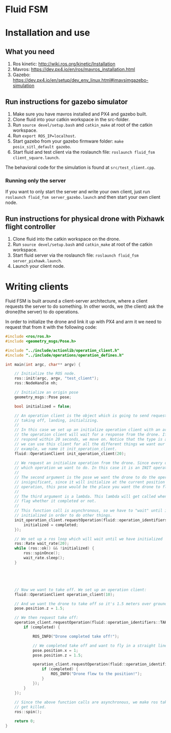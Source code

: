 # Fluid FSM


# Installation and use

## What you need

1. Ros kinetic: http://wiki.ros.org/kinetic/Installation 
2. Mavros: https://dev.px4.io/en/ros/mavros_installation.html
3. Gazebo: https://dev.px4.io/en/setup/dev_env_linux.html#jmavsimgazebo-simulation

## Run instructions for gazebo simulator

1. Make sure you have mavros installed and PX4 and gazebo built. 
2. Clone fluid into your catkin workspace in the src-folder.
3. Run `source devel/setup.bash` and `catkin_make` at root of the catkin workspace.
4. Run `export ROS_IP=localhost`.
5. Start gazebo from your gazebo firmware folder: `make posix_sitl_default gazebo`.
6. Start fluid and test client via the roslaunch file: `roslaunch fluid_fsm client_square.launch`.

The behavioral code for the simulation is found at `src/test_client.cpp`.

### Running only the server

If you want to only start the server and write your own client, just run `roslaunch fluid_fsm server_gazebo.launch` and then start your own client node. 


## Run instructions for physical drone with Pixhawk flight controller

1. Clone fluid into the catkin workspace on the drone. 
2. Run `source devel/setup.bash` and `catkin_make` at root of the catkin workspace.
3. Start fluid server via the roslaunch file: `roslaunch fluid_fsm server_pixhawk.launch`.
4. Launch your client node.



# Writing clients

Fluid FSM is built around a client-server architecture, where a client requests the server to do something. In other words, we (the client) ask the drone(the server) to do operations. 

In order to initialize the drone and link it up with PX4 and arm it we need to request that from it with the following code: 

```cpp
#include <ros/ros.h>
#include <geometry_msgs/Pose.h>

#include "../include/actionlib/operation_client.h"
#include "../include/operations/operation_defines.h"

int main(int argc, char** argv) {

    // Initialize the ROS node.
    ros::init(argc, argv, "test_client");
    ros::NodeHandle nh;

    // Initialize an origin pose
    geometry_msgs::Pose pose;

    bool initialized = false;

    // An operation client is the object which is going to send requests to the drone to do things, like moving, 
    // taking off, landing, initializing.
    //
    // In this case we set up an initialize operation client with an argument of 20. The argument states how long
    // the operation client will wait for a response from the drone. If the drone hasn't been able to initialize and
    // respond within 20 seconds, we move on. Notice that the type is a generic operation client, that is because
    // we can use this client for all the different things we want our drone to do. But just for the clarity of this
    // example, we name it init_operation_client. 
    fluid::OperationClient init_operation_client(20);
    
    // We request an initialize operation from the drone. Since every operation client is generic we have to specify 
    // which operation we want to do. In this case it is an INIT operation since we want the drone to initialize. 
    //
    // The second argument is the pose we want the drone to do the operation at. In the case of an init operation it's
    // insignificant, since it will initialize at the current position it is at anyways. But in the case of a move
    // operation, this pose would be the place you want the drone to fly to.
    //
    // The third argument is a lambda. This lambda will get called when the operation finished and will include a
    // flag whether it completed or not.  
    //
    // This function call is asynchronous, so we have to "wait" until it finishes because the drone has to be 
    // initialized in order to do other things.
    init_operation_client.requestOperation(fluid::operation_identifiers::INIT, pose, [&](bool completed) {
        initialized = completed;
    });

    // We set up a ros loop which will wait until we have initialized
    ros::Rate wait_rate(20);
    while (ros::ok() && !initialized) {
        ros::spinOnce();
        wait_rate.sleep();
    }





    // Now we want to take off. We set up an operation client:
    fluid::OperationClient operation_client(10);

    // And we want the drone to take off so it's 1.5 meters over ground:
    pose.position.z = 1.5;

    // We then request take off:
    operation_client.requestOperation(fluid::operation_identifiers::TAKE_OFF, pose, [&](bool completed) {
        if (completed) {

            ROS_INFO("Drone completed take off!");

            // We completed take off and want to fly in a straight line forward
            pose.position.x = 1;
            pose.position.z = 1.5;

            operation_client.requestOperation(fluid::operation_identifiers::MOVE, pose, [&](bool completed) {
                if (completed) {
                    ROS_INFO("Drone flew to the position!");
                }
            });
        }
    });
  
    // Since the above function calls are asynchronous, we make ros take over the main loop so the node doesn't 
    // get killed.
    ros::spin();

    return 0;
}
```